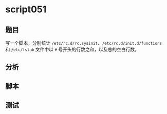# script051
## 题目

写一个脚本，分别统计 `/etc/rc.d/rc.sysinit`、`/etc/rc.d/init.d/functions` 和 `/etc/fstab` 文件中以 `#` 号开头的行数之和，以及总的空白行数。

## 分析



## 脚本


## 测试



